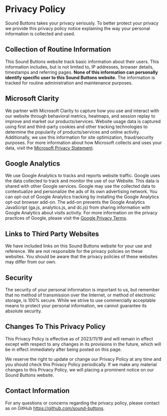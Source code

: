 # Privacy Policy

Sound Buttons takes your privacy seriously. To better protect your privacy we provide this privacy policy notice explaining the way your personal information is collected and used.

## Collection of Routine Information

This Sound Buttons website track basic information about their users. This information includes, but is not limited to, IP addresses, browser details, timestamps and referring pages. **None of this information can personally identify specific user to this Sound Buttons website.** The information is tracked for routine administration and maintenance purposes.

## Microsoft Clarity

We partner with Microsoft Clarity to capture how you use and interact with our website through behavioral metrics, heatmaps, and session replay to improve and market our products/services. Website usage data is captured using first and third-party cookies and other tracking technologies to determine the popularity of products/services and online activity. Additionally, we use this information for site optimization, fraud/security purposes. For more information about how Microsoft collects and uses your data, visit the [Microsoft Privacy Statement](https://privacy.microsoft.com/privacystatement).

## Google Analytics

We use Google Analytics to tracks and reports website traffic. Google uses the data collected to track and monitor the use of our Website. This data is shared with other Google services. Google may use the collected data to contextualize and personalize the ads of its own advertising network. You can opt-out of Google Analytics tracking by installing the Google Analytics opt-out browser add-on. The add-on prevents the Google Analytics JavaScript (ga.js, analytics.js, and dc.js) from sharing information with Google Analytics about visits activity. For more information on the privacy practices of Google, please visit the [Google Privacy Terms](http://www.google.com/intl/en/policies/privacy/).

## Links to Third Party Websites

We have included links on this Sound Buttons website for your use and reference. We are not responsible for the privacy policies on these websites. You should be aware that the privacy policies of these websites may differ from our own.

## Security

The security of your personal information is important to us, but remember that no method of transmission over the Internet, or method of electronic storage, is 100% secure. While we strive to use commercially acceptable means to protect your personal information, we cannot guarantee its absolute security.

## Changes To This Privacy Policy

This Privacy Policy is effective as of 2023/11/19 and will remain in effect except with respect to any changes in its provisions in the future, which will be in effect immediately after being posted on this page.

We reserve the right to update or change our Privacy Policy at any time and you should check this Privacy Policy periodically. If we make any material changes to this Privacy Policy, we will placing a prominent notice on our Sound Buttons website.

## Contact Information

For any questions or concerns regarding the privacy policy, please contact as on GitHub <https://github.com/sound-buttons>.
